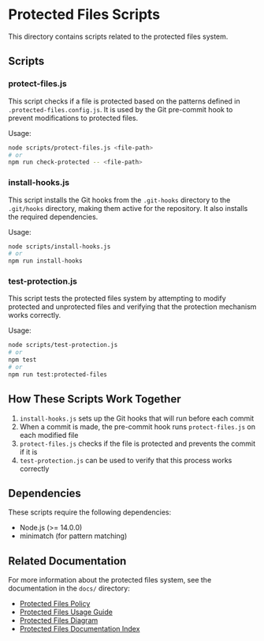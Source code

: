 # Protected Files Scripts

This directory contains scripts related to the protected files system.

## Scripts

### protect-files.js

This script checks if a file is protected based on the patterns defined in `.protected-files.config.js`. It is used by the Git pre-commit hook to prevent modifications to protected files.

Usage:
```bash
node scripts/protect-files.js <file-path>
# or
npm run check-protected -- <file-path>
```

### install-hooks.js

This script installs the Git hooks from the `.git-hooks` directory to the `.git/hooks` directory, making them active for the repository. It also installs the required dependencies.

Usage:
```bash
node scripts/install-hooks.js
# or
npm run install-hooks
```

### test-protection.js

This script tests the protected files system by attempting to modify protected and unprotected files and verifying that the protection mechanism works correctly.

Usage:
```bash
node scripts/test-protection.js
# or
npm test
# or
npm run test:protected-files
```

## How These Scripts Work Together

1. `install-hooks.js` sets up the Git hooks that will run before each commit
2. When a commit is made, the pre-commit hook runs `protect-files.js` on each modified file
3. `protect-files.js` checks if the file is protected and prevents the commit if it is
4. `test-protection.js` can be used to verify that this process works correctly

## Dependencies

These scripts require the following dependencies:

- Node.js (>= 14.0.0)
- minimatch (for pattern matching)

## Related Documentation

For more information about the protected files system, see the documentation in the `docs/` directory:

- [Protected Files Policy](../docs/protected-files-policy.md)
- [Protected Files Usage Guide](../docs/protected-files-usage.md)
- [Protected Files Diagram](../docs/protected-files-diagram.md)
- [Protected Files Documentation Index](../docs/protected-files-index.md)
